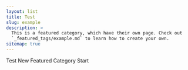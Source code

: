 ```yaml
---
layout: list
title: Test
slug: example
description: >
  This is a featured category, which have their own page. Check out
  `_featured_tags/example.md` to learn how to create your own.
sitemap: true
---
```

Test New Featured Category Start
